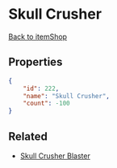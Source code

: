 # Skull Crusher

<no description available>

[Back to itemShop](../item-shops.md)

## Properties

```json
{
    "id": 222,
    "name": "Skull Crusher",
    "count": -100
}
```

## Related

- [Skull Crusher Blaster](../items/5340-skull-crusher-blaster.md)

